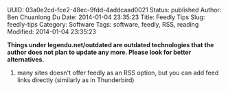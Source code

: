 UUID: 03a0e2cd-fce2-48ec-9fdd-4addcaad0021
Status: published
Author: Ben Chuanlong Du
Date: 2014-01-04 23:35:23
Title: Feedly Tips
Slug: feedly-tips
Category: Software
Tags: software, feedly, RSS, reading
Modified: 2014-01-04 23:35:23

**Things under legendu.net/outdated are outdated technologies that the author does not plan to update any more. Please look for better alternatives.**

 
1. many sites doesn't offer feedly as an RSS option,
but you can add feed links directly (similarly as in Thunderbird)
